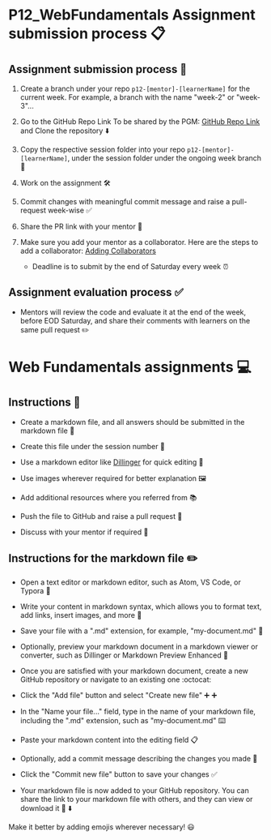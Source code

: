 # P12_WebFundamentals Assignment submission process :clipboard:

## Assignment submission process :incoming_envelope:

1. Create a branch under your repo `p12-[mentor]-[learnerName]` for the current week. For example, a branch with the name "week-2" or "week-3"...

2. Go to the GitHub Repo Link To be shared by the PGM: [GitHub Repo Link](https://github.com/Sankalp-Pesto/P11_WebFundamentals.git) and Clone the repository :arrow_down:

3. Copy the respective session folder into your repo `p12-[mentor]-[learnerName]`, under the session folder under the ongoing week branch :file_folder:

4. Work on the assignment :hammer_and_wrench:

5. Commit changes with meaningful commit message and raise a pull-request week-wise :white_check_mark:

6. Share the PR link with your mentor :link:

7. Make sure you add your mentor as a collaborator. Here are the steps to add a collaborator: [Adding Collaborators](https://docs.github.com/en/account-and-profile/setting-up-and-managing-your-personal-account-on-github/managing-access-to-your-personal-repositories/inviting-collaborators-to-a-personal-repository)

   - Deadline is to submit by the end of Saturday every week :alarm_clock:

## Assignment evaluation process :white_check_mark:

- Mentors will review the code and evaluate it at the end of the week, before EOD Saturday, and share their comments with learners on the same pull request :pencil2:

# Web Fundamentals assignments :computer:

## Instructions :memo:

- Create a markdown file, and all answers should be submitted in the markdown file :page_with_curl:

- Create this file under the session number :file_folder:

- Use a markdown editor like [Dillinger](https://dillinger.io/) for quick editing :pencil:

- Use images wherever required for better explanation :framed_picture:

- Add additional resources where you referred from :books:

- Push the file to GitHub and raise a pull request :pushpin:

- Discuss with your mentor if required :speech_balloon:

## Instructions for the markdown file :pencil2:

- Open a text editor or markdown editor, such as Atom, VS Code, or Typora :memo:

- Write your content in markdown syntax, which allows you to format text, add links, insert images, and more :pencil:

- Save your file with a ".md" extension, for example, "my-document.md" :floppy_disk:

- Optionally, preview your markdown document in a markdown viewer or converter, such as Dillinger or Markdown Preview Enhanced :eyes:

- Once you are satisfied with your markdown document, create a new GitHub repository or navigate to an existing one :octocat:

- Click the "Add file" button and select "Create new file" :heavy_plus_sign: ➕

- In the "Name your file..." field, type in the name of your markdown file, including the ".md" extension, such as "my-document.md" :keyboard:

- Paste your markdown content into the editing field :clipboard:

- Optionally, add a commit message describing the changes you made :pencil:

- Click the "Commit new file" button to save your changes :white_check_mark:

- Your markdown file is now added to your GitHub repository. You can share the link to your markdown file with others, and they can view or download it :link: :arrow_down:

Make it better by adding emojis wherever necessary! :smiley:
